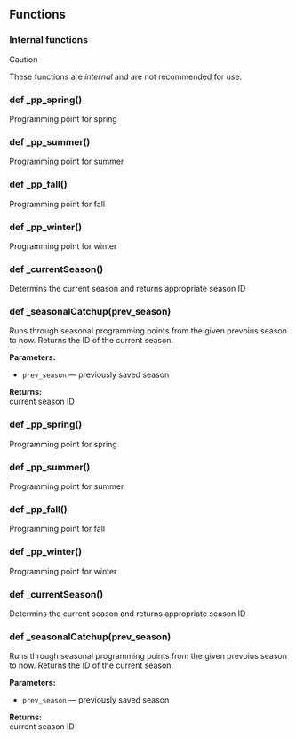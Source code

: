 ## Functions

### Internal functions

> [!CAUTION]
> These functions are *internal* and are not recommended for use.

### def _pp_spring()

Programming point for spring

### def _pp_summer()

Programming point for summer

### def _pp_fall()

Programming point for fall

### def _pp_winter()

Programming point for winter

### def _currentSeason()

Determins the current season and returns appropriate season ID

### def _seasonalCatchup(prev_season)

Runs through seasonal programming points from the given prevoius season to now. Returns the ID of the current season.

**Parameters:**
- `prev_season` &mdash; previously saved season


**Returns:**<br>
current season ID

### def _pp_spring()

Programming point for spring

### def _pp_summer()

Programming point for summer

### def _pp_fall()

Programming point for fall

### def _pp_winter()

Programming point for winter

### def _currentSeason()

Determins the current season and returns appropriate season ID

### def _seasonalCatchup(prev_season)

Runs through seasonal programming points from the given prevoius season to now. Returns the ID of the current season.

**Parameters:**
- `prev_season` &mdash; previously saved season


**Returns:**<br>
current season ID


